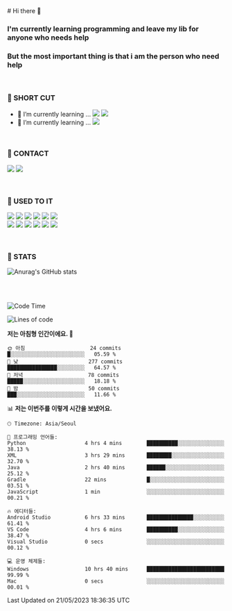 <div>
# Hi there 👋

### I'm currently learning programming and leave my lib for anyone who needs help
### But the most important thing is that i am the person who need help

<br>

### 🚀 SHORT CUT

- 🔭 I’m currently learning ... <img src="https://img.shields.io/badge/Python-3776AB?style=plastic&logo=Python&logoColor=white"> <img src="https://img.shields.io/badge/C-A8B9CC?style=plastic&logo=C&logoColor=white">
- 🌱 I’m currently learning ... <img src="https://img.shields.io/badge/Tensorflow-FF6F00?style=plastic&logo=TensorFlow&logoColor=white">

<br>

### 📧 CONTACT
<a href="https://www.instagram.com/das_fef" target="_blank"><img src="https://img.shields.io/badge/Instagram-E4405F?style=plastic&logo=Instagram&logoColor=white"></a>
<img src="https://img.shields.io/badge/mealhouse3377@gmail.com-EA4335?style=plastic&logo=Gmail&logoColor=white">

<br>

### 📖 USED TO IT

<img src="https://img.shields.io/badge/Python-3776AB?style=plastic&logo=Python&logoColor=white"> <img src="https://img.shields.io/badge/C-A8B9CC?style=plastic&logo=C&logoColor=white"> <img src="https://img.shields.io/badge/Java-007396?style=plastic&logo=OpenJDK&logoColor=white"> <img src="https://img.shields.io/badge/Django-092E20?style=plastic&logo=Django&logoColor=white"> <img src="https://img.shields.io/badge/Tensorflow-FF6F00?style=plastic&logo=TensorFlow&logoColor=white"> <img src="https://img.shields.io/badge/R-276DC3?style=plastic&logo=R&logoColor=white"><br> 
<img src="https://img.shields.io/badge/MySql-4479A1?style=plastic&logo=MySql&logoColor=white"> <img src="https://img.shields.io/badge/MariaDB-003545?style=plastic&logo=MariaDB&logoColor=white"> <img src="https://img.shields.io/badge/Oracle-F80000?style=plastic&logo=Oracle&logoColor=white"> <img src="https://img.shields.io/badge/Jupyter-F37626?style=plastic&logo=Jupyter&logoColor=white"> <img src="https://img.shields.io/badge/Qt-41CD52?style=plastic&logo=Qt&logoColor=white"> <img src="https://img.shields.io/badge/SQLite-003B57?style=plastic&logo=SQLite&logoColor=white">

<br>

### 🔢 STATS
![Anurag's GitHub stats](https://github-readme-stats.vercel.app/api?username=dasfef&show_icons=true&theme=great-gatsby)

</div>

<br>
<br>

<!--START_SECTION:waka-->
![Code Time](http://img.shields.io/badge/Code%20Time-95%20hrs%2018%20mins-blue)

![Lines of code](https://img.shields.io/badge/%EC%A0%80%EB%8A%94%20%EC%97%AC%ED%83%9C%EA%B9%8C%EC%A7%80%20-4.7%20million%20%EC%A4%84%EC%9D%98%20%EC%BD%94%EB%93%9C%EB%A5%BC%20%EC%9E%91%EC%84%B1%ED%96%88%EC%96%B4%EC%9A%94.-blue)

**저는 아침형 인간이에요. 🐤** 

```text
🌞 아침                     24 commits          █░░░░░░░░░░░░░░░░░░░░░░░░   05.59 % 
🌆 낮　                     277 commits         ████████████████░░░░░░░░░   64.57 % 
🌃 저녁                     78 commits          █████░░░░░░░░░░░░░░░░░░░░   18.18 % 
🌙 밤　                     50 commits          ███░░░░░░░░░░░░░░░░░░░░░░   11.66 % 
```


📊 **저는 이번주를 이렇게 시간을 보냈어요.** 

```text
🕑︎ Timezone: Asia/Seoul

💬 프로그래밍 언어들: 
Python                   4 hrs 4 mins        ██████████░░░░░░░░░░░░░░░   38.13 % 
XML                      3 hrs 29 mins       ████████░░░░░░░░░░░░░░░░░   32.70 % 
Java                     2 hrs 40 mins       ██████░░░░░░░░░░░░░░░░░░░   25.12 % 
Gradle                   22 mins             █░░░░░░░░░░░░░░░░░░░░░░░░   03.51 % 
JavaScript               1 min               ░░░░░░░░░░░░░░░░░░░░░░░░░   00.21 % 

🔥 에디터들: 
Android Studio           6 hrs 33 mins       ███████████████░░░░░░░░░░   61.41 % 
VS Code                  4 hrs 6 mins        ██████████░░░░░░░░░░░░░░░   38.47 % 
Visual Studio            0 secs              ░░░░░░░░░░░░░░░░░░░░░░░░░   00.12 % 

💻 운영 체제들: 
Windows                  10 hrs 40 mins      █████████████████████████   99.99 % 
Mac                      0 secs              ░░░░░░░░░░░░░░░░░░░░░░░░░   00.01 % 
```


 Last Updated on 21/05/2023 18:36:35 UTC
<!--END_SECTION:waka-->
